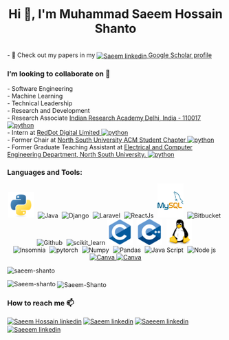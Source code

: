 

<!--
**saeem-shanto/saeem-shanto** is a ✨ _special_ ✨ repository because its `README.md` (this file) appears on your GitHub profile.
-->

<h1 align="center">Hi 👋, I'm Muhammad Saeem Hossain Shanto</h1>
<br/>
- 🔭 Check out my papers in my  <a href="https://scholar.google.com/citations?user=8UZFm5gAAAAJ&hl=en" target="blank"><img align="center" src="https://cdn.jsdelivr.net/npm/simple-icons@3.0.1/icons/googlescholar.svg" alt="Saeem linkedin" height="30" width="40" /> Google Scholar profile </a>
<br/>
<h3 align="left">I’m looking to collaborate on 💞️</h3>
- Software Engineering <br>
- Machine Learning <br>
- Technical Leadership <br>
- Research and Development <br>
- Research Associate <a href="https://indianresearchacademy.org" > 
Indian Research Academy,Delhi, India - 110017 <img src="https://media.licdn.com/dms/image/D4D0BAQGwOtCw-hziSw/company-logo_200_200/0/1700489576202?e=2147483647&v=beta&t=XNfXX8b48YyZW0uCFSsJrHl0LBbvFWzhVABJmGUPMCE" alt="python" style="width: 30px; height: 20px;margin-right:0px"/></a></br>
- Intern at <a href="https://www.reddotdigitalit.com" > RedDot Digital Limited
      <img src="https://scontent.fdac8-1.fna.fbcdn.net/v/t39.30808-1/441158963_761587986087141_1360210302792813505_n.jpg?stp=c10.10.180.180a_dst-jpg_p200x200&_nc_cat=104&ccb=1-7&_nc_sid=f4b9fd&_nc_ohc=neryALAns5AQ7kNvgGnE5f5&_nc_ht=scontent.fdac8-1.fna&oh=00_AYAuPToez_Gy0PhK9Wuf4dXLpDRzI4IlHSfcz49_ngnhNw&oe=66B8627F" alt="python" style="width: 20px; height: 20px;margin-right:0px"/>
</a> </br>
- Former Chair at <a href="https://nsusc.acm.org/chapter-officer" > North South University ACM Student Chapter
<img src="https://nsusc.acm.org/_next/static/media/ACM_Logo_22.647e1ef6.png" alt="python" style="width: 20px; height: 20px;margin-right:1px"/>
</a> </br>
- Former Graduate Teaching Assistant at <a href="http://ece.northsouth.edu/" > Electrical and Computer Engineering Department, North South University. <img src="https://seeklogo.com/images/N/north-south-university-logo-0CA3A4611D-seeklogo.com.png" alt="python" style="width: 20px; height: 20px;margin-right:1px"/></a> </br>
<h3 align="left">Languages and Tools:</h3>
<p align="center">
      <img src="https://raw.githubusercontent.com/devicons/devicon/master/icons/python/python-original.svg" alt="python" style="width: 60px; height: 60px;margin-right:5px"/>
      <img src="https://upload.wikimedia.org/wikipedia/en/thumb/3/30/Java_programming_language_logo.svg/234px-Java_programming_language_logo.svg.png" alt="Java" style="width: 50px; height: 80px; margin-right:5px"/>
      <img src="https://static.djangoproject.com/img/icon-touch.e4872c4da341.png" alt="Django" style="width: 60px; height: 60px; margin-right:5px" />
      <img src="https://cdn.worldvectorlogo.com/logos/laravel-2.svg" alt="Laravel" style="width: 60px; height: 60px; margin-right:5px" />
      <img src="https://upload.wikimedia.org/wikipedia/commons/thumb/a/a7/React-icon.svg/768px-React-icon.svg.png?20220125121207" alt="ReactJs" style="width: 50px; height: 50px; margin-right:5px"/>
      <img src="https://raw.githubusercontent.com/devicons/devicon/master/icons/mysql/mysql-original-wordmark.svg" alt="mysql" style="width: 60px; height: 80px; margin-right:5px"/>
      <img src="https://raw.githubusercontent.com/Thomas-George-T/Thomas-George-T/master/assets/bitbucket.svg" alt="Bitbucket" style="width: 60px; height: 60px; margin-right:5px"/>
      <img src="https://github.githubassets.com/favicons/favicon.svg" alt="Github" style="width: 60px; height: 60px; margin-right:5px"/>
      <img src="https://upload.wikimedia.org/wikipedia/commons/0/05/Scikit_learn_logo_small.svg" alt="scikit_learn" style="width: 60px; height: 60px;" margin-right:5px/>
      <img src="https://raw.githubusercontent.com/devicons/devicon/master/icons/c/c-original.svg" alt="c" style="width: 60px; height: 60px; margin-right:5px"/>
      <img src="https://raw.githubusercontent.com/devicons/devicon/master/icons/cplusplus/cplusplus-original.svg" alt="cplusplus" style="width: 60px; height: 60px; margin-right:5px"/>
      <img src="https://raw.githubusercontent.com/devicons/devicon/master/icons/linux/linux-original.svg" alt="linux" style="width: 60px; height: 60px; margin-right:5px"/><br/>
      <img src="https://spin.atomicobject.com/wp-content/uploads/insomnia.jpg" alt="Insomnia" style="width: 90px; height: 50px; margin-right:5px"/>
      <img src="https://www.vectorlogo.zone/logos/pytorch/pytorch-icon.svg" alt="pytorch" style="width: 60px; height: 60px; margin-right:5px"/>
      <img src="https://numpy.org/images/logo.svg" alt="Numpy" style="width: 60px; height: 60px; margin-right:5px"/>
      <img src="https://upload.wikimedia.org/wikipedia/commons/thumb/2/22/Pandas_mark.svg/320px-Pandas_mark.svg.png"       alt="Pandas" style="width: 60px; height: 50px; margin-right:5px"/>
      <img src="https://static.javatpoint.com/images/javascript/javascript_logo.png" alt="Java Script" style="width: 60px; height: 50px; margin-right:5px"/>
      <img src="https://upload.wikimedia.org/wikipedia/commons/thumb/d/d9/Node.js_logo.svg/1200px-Node.js_logo.svg.png" alt="Node js" style="width: 50px; height: 50px; margin-right:5px"/>
      <br/>
      <a href="https://www.canva.com/">
            <img src="https://static.canva.com/web/images/12487a1e0770d29351bd4ce4f87ec8fe.svg" alt="Canva" style="width:50px; height: 50px;"/>
      </a>
      <a href="https://docs.google.com/presentation/">
            <img src="https://www.gstatic.com/images/branding/product/1x/slides_2020q4_48dp.png" alt="Canva" style="width:50px; height: 50px;"/> 
      </a>
</p>
<p align="left"> <img src="https://komarev.com/ghpvc/?username=saeem-shanto&color=green" alt="saeem-shanto" /> </p>
    <p><img align="left" src="https://github-readme-stats.vercel.app/api/top-langs/?username=saeem-shanto&layout=compact" alt="Saeem-shanto" /></p>


  <p>&nbsp;<img align="center" src="https://github-readme-stats.vercel.app/api?username=saeem-shanto&show_icons=true" alt="Saeem-Shanto" /></p>


<h3 align="left">How to reach me 📫</h3>
<p align="left">
  <a href="https://www.linkedin.com/in/saeem-shanto/" target="blank"><img align="center" src="https://cdn.jsdelivr.net/npm/simple-icons@3.0.1/icons/linkedin.svg" alt="Saeem Hossain linkedin" height="30" width="40" /></a>
<a href="mailto:saeem.shanto@northsouth.edu" target="blank"><img align="center" src="https://cdn.jsdelivr.net/npm/simple-icons@3.0.1/icons/gmail.svg" alt="Saeem linkedin" height="30" width="40" /></a>
<a href="https://www.facebook.com/SaeemHossainShant0/" target="blank"><img align="center" src="https://cdn.jsdelivr.net/npm/simple-icons@3.0.1/icons/facebook.svg" alt="Saeeem linkedin" height="30" width="40" /></a>
<a href="https://scholar.google.com/citations?user=8UZFm5gAAAAJ&hl=en" target="blank"><img align="center" src="https://cdn.jsdelivr.net/npm/simple-icons@3.0.1/icons/googlescholar.svg" alt="Saeeem linkedin" height="30" width="40" /></a>


